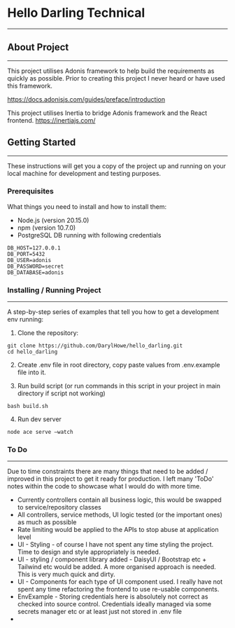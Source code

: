 # Hello Darling Technical

------


## About Project

------

This project utilises Adonis framework to help build the requirements as quickly as possible. Prior to creating this project I never heard or have used this framework.

https://docs.adonisjs.com/guides/preface/introduction


This project utilises Inertia to bridge Adonis framework and the React frontend.
https://inertiajs.com/

## Getting Started

------

These instructions will get you a copy of the project up and running on your local machine for development and testing purposes.

### Prerequisites
What things you need to install and how to install them:
- Node.js (version 20.15.0)
- npm (version 10.7.0)
- PostgreSQL DB running with following credentials
```
DB_HOST=127.0.0.1
DB_PORT=5432
DB_USER=adonis
DB_PASSWORD=secret
DB_DATABASE=adonis
```


### Installing / Running Project

------

A step-by-step series of examples that tell you how to get a development env running:

1. Clone the repository:

```
git clone https://github.com/DarylHowe/hello_darling.git
cd hello_darling
 ```

2. Create .env file in root directory, copy paste values from .env.example file into it. 


3. Run build script (or run commands in this script in your project in main directory if script not working)
```
bash build.sh
```

4. Run dev server
```
node ace serve –watch 
```

### To Do

------
Due to time constraints there are many things that need to be added / improved in this project to get it ready for production. 
I left many 'ToDo' notes within the code to showcase what I would do with more time.

- Currently controllers contain all business logic, this would be swapped to service/repository classes
- All controllers, service methods, UI logic tested (or the important ones) as much as possible
- Rate limiting would be applied to the APIs to stop abuse at application level
- UI - Styling - of course I have not spent any time styling the project. Time to design and style appropriately is needed.
- UI - styling / component library added - DaisyUI / Bootstrap etc + Tailwind etc would be added. A more organised approach is needed. This is very much quick and dirty.
- UI - Components for each type of UI component used. I really have not spent any time refactoring the frontend to use re-usable components.
- EnvExample - Storing credentials here is absolutely not correct as checked into source control. Credentials ideally managed via some secrets manager etc or at least just not stored in .env file
- 

